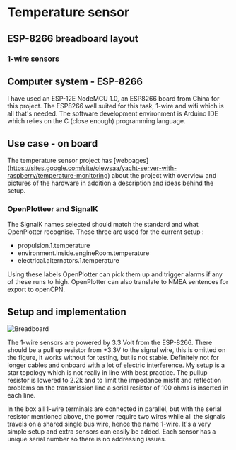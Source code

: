 # Temperature sensor 

## ESP-8266 breadboard layout

### 1-wire sensors 

## Computer system - ESP-8266
I have used an ESP-12E NodeMCU 1.0, an ESP8266 board from China for
this project. The ESP8266 well suited for this task, 1-wire and wifi
which is all that's needed. The software development environment is
Arduino IDE which relies on the C (close enough) programming language.

## Use case - on board
The temperature sensor project has [webpages]
(https://sites.google.com/site/olewsaa/yacht-server-with-raspberry/temperature-monitoring)
about the project with overview and pictures of the hardware in
addition a description and ideas behind the setup.

### OpenPlotteer and SignalK 

The SignalK names selected should match the standard and what OpenPlotter recognise. 
These three are used for the current setup :
* propulsion.1.temperature
* environment.inside.engineRoom.temperature
* electrical.alternators.1.temperature

Using these labels OpenPlotter can pick them up and trigger alarms if
any of these runs to high. OpenPlotter can also translate to NMEA
sentences for export to openCPN.

## Setup and implementation

![Breadboard](https://github.com/olewsaa/Yacht-computer/blob/master/img/Temperatures_bb.png 
"ESP-8266 breadboard layout")

The 1-wire sensors are powered by 3.3 Volt from the ESP-8266. There
should be a pull up resistor from +3.3V to the signal wire, this is
omitted on the figure, it works without for testing, but is not
stable. Definitely not for longer cables and onboard with a lot of
electric interference. My setup is a star topology which is not really
in line with best practice. The pullup resistor is lowered to 2.2k and
to limit the impedance misfit and reflection problems on the
transmission line a serial resistor of 100 ohms is inserted in each
line.

In the box all 1-wire terminals are connected in parallel, but with
the serial resistor mentioned above, the power require two wires while
all the signals travels on a shared single bus wire, hence the name
1-wire. It's a very simple setup and extra sensors can easily be
added. Each sensor has a unique serial number so there is no
addressing issues.








